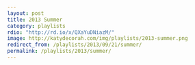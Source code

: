 ```yaml
---
layout: post
title: 2013 Summer
category: playlists
rdio: "http://rd.io/x/QXaYuDNiazM/"
image: http://katydecorah.com/img/playlists/2013-summer.png
redirect_from: /playlists/2013/09/21/summer/
permalink: /playlists/2013/summer/
---
```


